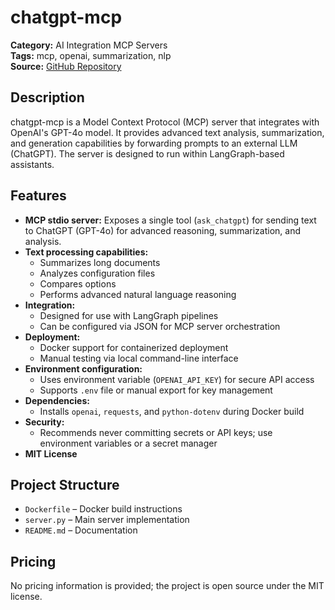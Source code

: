 # chatgpt-mcp

**Category:** AI Integration MCP Servers  
**Tags:** mcp, openai, summarization, nlp  
**Source:** [GitHub Repository](https://github.com/automateyournetwork/chatGPT_MCP)

## Description
chatgpt-mcp is a Model Context Protocol (MCP) server that integrates with OpenAI's GPT-4o model. It provides advanced text analysis, summarization, and generation capabilities by forwarding prompts to an external LLM (ChatGPT). The server is designed to run within LangGraph-based assistants.

## Features
- **MCP stdio server:** Exposes a single tool (`ask_chatgpt`) for sending text to ChatGPT (GPT-4o) for advanced reasoning, summarization, and analysis.
- **Text processing capabilities:**
  - Summarizes long documents
  - Analyzes configuration files
  - Compares options
  - Performs advanced natural language reasoning
- **Integration:**
  - Designed for use with LangGraph pipelines
  - Can be configured via JSON for MCP server orchestration
- **Deployment:**
  - Docker support for containerized deployment
  - Manual testing via local command-line interface
- **Environment configuration:**
  - Uses environment variable (`OPENAI_API_KEY`) for secure API access
  - Supports `.env` file or manual export for key management
- **Dependencies:**
  - Installs `openai`, `requests`, and `python-dotenv` during Docker build
- **Security:**
  - Recommends never committing secrets or API keys; use environment variables or a secret manager
- **MIT License**

## Project Structure
- `Dockerfile` – Docker build instructions
- `server.py` – Main server implementation
- `README.md` – Documentation

## Pricing
No pricing information is provided; the project is open source under the MIT license.
